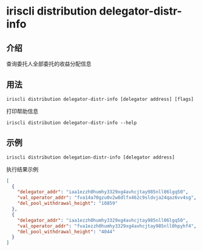 # iriscli distribution delegator-distr-info

## 介绍

查询委托人全部委托的收益分配信息

## 用法

```
iriscli distribution delegator-distr-info [delegator address] [flags]
```

打印帮助信息

```
iriscli distribution delegator-distr-info --help
```

## 示例

```
iriscli distribution delegation-distr-info [delegator address]
```
执行结果示例
```json
[
  {
    "delegator_addr": "iaa1ezzh0humhy3329xg4avhcjtay985nll06lgq50",
    "val_operator_addr": "fva14a70gzu0v2w8dlfx462c9sldvja24qaz6vv4sg",
    "del_pool_withdrawal_height": "10859"
  },
  {
    "delegator_addr": "iaa1ezzh0humhy3329xg4avhcjtay985nll06lgq50",
    "val_operator_addr": "fva1ezzh0humhy3329xg4avhcjtay985nll0hpyhf4",
    "del_pool_withdrawal_height": "4044"
  }
]
```